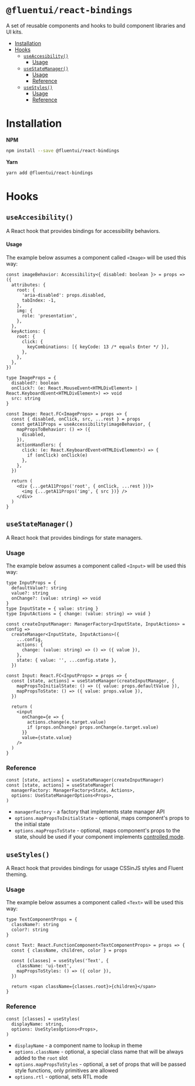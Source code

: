 # `@fluentui/react-bindings`

A set of reusable components and hooks to build component libraries and UI kits.

<!-- START doctoc generated TOC please keep comment here to allow auto update -->
<!-- DON'T EDIT THIS SECTION, INSTEAD RE-RUN doctoc TO UPDATE -->

- [Installation](#installation)
- [Hooks](#hooks)
  - [`useAccesibility()`](#useaccesibility)
    - [Usage](#usage)
  - [`useStateManager()`](#usestatemanager)
    - [Usage](#usage-1)
    - [Reference](#reference)
  - [`useStyles()`](#usestyles)
    - [Usage](#usage-2)
    - [Reference](#reference-1)

<!-- END doctoc generated TOC please keep comment here to allow auto update -->

# Installation

**NPM**

```bash
npm install --save @fluentui/react-bindings
```

**Yarn**

```bash
yarn add @fluentui/react-bindings
```

# Hooks

## `useAccesibility()`

A React hook that provides bindings for accessibility behaviors.

#### Usage

The example below assumes a component called `<Image>` will be used this way:

```tsx
const imageBehavior: Accessibility<{ disabled: boolean }> = props => ({
  attributes: {
    root: {
      'aria-disabled': props.disabled,
      tabIndex: -1,
    },
    img: {
      role: 'presentation',
    },
  },
  keyActions: {
    root: {
      click: {
        keyCombinations: [{ keyCode: 13 /* equals Enter */ }],
      },
    },
  },
})

type ImageProps = {
  disabled?: boolean
  onClick?: (e: React.MouseEvent<HTMLDivElement> | React.KeyboardEvent<HTMLDivElement>) => void
  src: string
}

const Image: React.FC<ImageProps> = props => {
  const { disabled, onClick, src, ...rest } = props
  const getA11Props = useAccessibility(imageBehavior, {
    mapPropsToBehavior: () => ({
      disabled,
    }),
    actionHandlers: {
      click: (e: React.KeyboardEvent<HTMLDivElement>) => {
        if (onClick) onClick(e)
      },
    },
  })

  return (
    <div {...getA11Props('root', { onClick, ...rest })}>
      <img {...getA11Props('img', { src })} />
    </div>
  )
}
```

## `useStateManager()`

A React hook that provides bindings for state managers.

### Usage

The example below assumes a component called `<Input>` will be used this way:

```tsx
type InputProps = {
  defaultValue?: string
  value?: string
  onChange?: (value: string) => void
}
type InputState = { value: string }
type InputActions = { change: (value: string) => void }

const createInputManager: ManagerFactory<InputState, InputActions> = config =>
  createManager<InputState, InputActions>({
    ...config,
    actions: {
      change: (value: string) => () => ({ value }),
    },
    state: { value: '', ...config.state },
  })

const Input: React.FC<InputProps> = props => {
  const [state, actions] = useStateManager(createInputManager, {
    mapPropsToInitialState: () => ({ value: props.defaultValue }),
    mapPropsToState: () => ({ value: props.value }),
  })

  return (
    <input
      onChange={e => {
        actions.change(e.target.value)
        if (props.onChange) props.onChange(e.target.value)
      }}
      value={state.value}
    />
  )
}
```

### Reference

```tsx
const [state, actions] = useStateManager(createInputManager)
const [state, actions] = useStateManager(
  managerFactory: ManagerFactory<State, Actions>,
  options: UseStateManagerOptions<Props>,
)
```

- `managerFactory` - a factory that implements state manager API
- `options.mapPropsToInitialState` - optional, maps component's props to the initial state
- `options.mapPropsToState` - optional, maps component's props to the state, should be used if your component implements [controlled mode](https://reactjs.org/docs/uncontrolled-components.html).

## `useStyles()`

A React hook that provides bindings for usage CSSinJS styles and Fluent theming.

### Usage

The example below assumes a component called `<Text>` will be used this way:

```tsx
type TextComponentProps = {
  className?: string
  color?: string
}

const Text: React.FunctionComponent<TextComponentProps> = props => {
  const { className, children, color } = props

  const [classes] = useStyles('Text', {
    className: 'ui-text',
    mapPropsToStyles: () => ({ color }),
  })

  return <span className={classes.root}>{children}</span>
}
```

### Reference

```tsx
const [classes] = useStyles(
  displayName: string,
  options: UseStylesOptions<Props>,
)
```

- `displayName` - a component name to lookup in theme
- `options.className` - optional, a special class name that will be always added to the `root` slot
- `options.mapPropsToStyles` - optional, a set of props that will be passed style functions, only primitives are allowed
- `options.rtl` - optional, sets RTL mode

